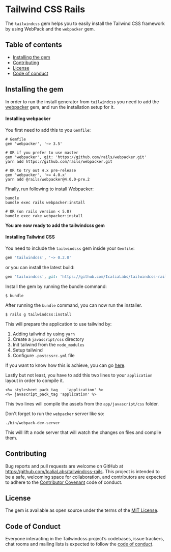 # Tailwind CSS Rails

The `tailwindcss` gem helps you to easily install the Tailwind CSS framework by using WebPack and the `webpacker` gem.



## Table of contents

- [Installing the gem](#installing-the-gem)
- [Contributing](#contributing)
- [License](#license)
- [Code of conduct](code-of-conduct)



## Installing the gem

In order to run the install generator from `tailwindcss` you need to add the [webpacker](https://github.com/rails/webpacker) gem, and run the installation setup for it.



#### Installing webpacker

You first need to add this to you `Gemfile`:

```
# Gemfile
gem 'webpacker', '~> 3.5'

# OR if you prefer to use master
gem 'webpacker', git: 'https://github.com/rails/webpacker.git'
yarn add https://github.com/rails/webpacker.git

# OR to try out 4.x pre-release
gem 'webpacker', '>= 4.0.x'
yarn add @rails/webpacker@4.0.0-pre.2
```

Finally, run following to install Webpacker:

```
bundle
bundle exec rails webpacker:install

# OR (on rails version < 5.0)
bundle exec rake webpacker:install
```



**You are now ready to add the tailwindcss gem**



#### Installing Tailwind CSS

You need to include the `tailwindcss` gem inside your `Gemfile`:

```ruby
gem 'tailwindcss', '~> 0.2.0'
```

or you can install the latest build:

```ruby
gem 'tailwindcss', git: 'https://github.com/IcaliaLabs/tailwindcss-rails.git'
```

Install the gem by running the bundle command:

```
$ bundle
```

After running the `bundle` command, you can now run the installer.

```console
$ rails g tailwindcss:install
```

This will prepare the application to use tailwind by:

1. Adding tailwind by using `yarn`
2. Create a `javascript/css` directory
3. Init tailwind from the `node_modules`
4. Setup tailwind
5. Configure `.postcssrc.yml` file

If you want to know how this is achieve, you can go [here](https://github.com/IcaliaLabs/tailwindcss-rails/blob/master/lib/generators/tailwindcss/install_generator.rb).

Lastly but not least, you have to add this two lines to your `application` layout in order to compile it.

```
<%= stylesheet_pack_tag    'application' %>
<%= javascript_pack_tag 'application' %>
```

This two lines will compile the assets from the `app/javascript/css` folder.

Don't forget to run the `webpacker` server like so:

```
./bin/webpack-dev-server
```

This will lift a node server that will watch the changes on files and compile them.

## Contributing

Bug reports and pull requests are welcome on GitHub at https://github.com/IcaliaLabs/tailwindcss-rails. This project is intended to be a safe, welcoming space for collaboration, and contributors are expected to adhere to the [Contributor Covenant](http://contributor-covenant.org) code of conduct.

## License

The gem is available as open source under the terms of the [MIT License](https://opensource.org/licenses/MIT).

## Code of Conduct

Everyone interacting in the Tailwindcss project’s codebases, issue trackers, chat rooms and mailing lists is expected to follow the [code of conduct](https://github.com/[USERNAME]/tailwindcss/blob/master/CODE_OF_CONDUCT.md).
